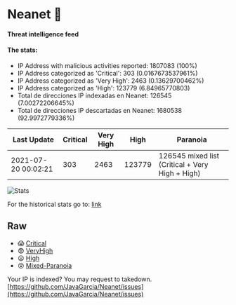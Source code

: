 # Neanet :hocho:
#### Threat intelligence feed
#### The stats:

- IP Address with malicious activities reported: 1807083 (100%)
- IP Address categorized as 'Critical':  303 (0.0167673537961%)
- IP Address categorized as 'Very High':  2463 (0.13629700462%)
- IP Address categorized as 'High':  123779 (6.84965770803)
- Total de direcciones IP indexadas en Neanet:  126545 (7.00272206645%)
- Total de direcciones IP descartadas en Neanet:  1680538 (92.9972779336%)

| Last Update | Critical | Very High | High | Paranoia |
| --- | --- | --- | --- | --- |
| 2021-07-20 00:02:21 | 303 | 2463 | 123779 | 126545 mixed list (Critical + Very High + High)|

![Stats](https://docs.google.com/spreadsheets/d/e/2PACX-1vSnaNMIXVabIpDJjufMlzH7poXnshF3mgd8Is1g9ytUEzVsP5my4Trn8f-xkoLLQ38xpL3HtmUexLo6/pubchart?oid=501124687&format=image)

For the historical stats go to: [link](/stats.csv)
## Raw
- :scream: [Critical](https://raw.githubusercontent.com/JavaGarcia/Neanet/master/blacklists/neanet_critical.txt)
- :fearful: [VeryHigh](https://raw.githubusercontent.com/JavaGarcia/Neanet/master/blacklists/neanet_veryHigh.txtt)
- :frowning: [High](https://raw.githubusercontent.com/JavaGarcia/Neanet/master/blacklists/neanet_high.txt)
- :dizzy_face: [Mixed-Paranoia](https://raw.githubusercontent.com/JavaGarcia/Neanet/master/blacklists/neanet_all.txt)


Your IP is indexed? You may request to takedown. [https://github.com/JavaGarcia/Neanet/issues](https://github.com/JavaGarcia/Neanet/issues)




























































































































































































































































































































































































































































































































































































































































































































































































































































































































































































































































































































































































































































































































































































































































































































































































































































































































































































































































































































































































































































































































































































































































































































































































































































































































































































































































































































































































































































































































































































































































































































































































































































































































































































































































































































































































































































































































































































































































































































































































































































































































































































































































































































































































































































































































































































































































































































































































































































































































































































































































































































































































































































































































































































































































































































































































































































































































































































































































































































































































































































































































































































































































































































































































































































































































































































































































































































































































































































































































































































































































































































































































































































































































































































































































































































































































































































































































































































































































































